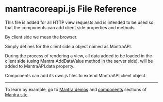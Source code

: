 # mantracoreapi.js File Reference

This file is added for all HTTP view requests and is intended to be used so that the components can add client side properties and methods.

By client side we mean the browser.

Simply defines for the client side a object named as MantraAPI.

During the process of rendering a view, all data added to be loaded in the client side (using Mantra.AddDataValue method in the server side), will be added to MantraAPI.data property.

Components can add its own js files to extend MantraAPI client object.

***
To learn by example, go to [Mantra demos](https://www.mantrajs.com/mantrademos/showall) and [components](https://www.mantrajs.com/marketplacecomponent/components) sections of [Mantra site](https://www.mantrajs.com).